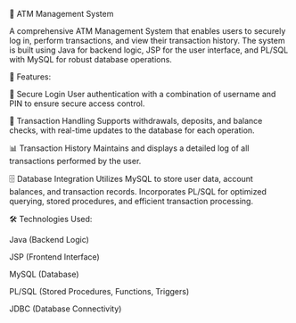 🏧 ATM Management System

A comprehensive ATM Management System that enables users to securely log in, perform transactions, and view their transaction history. The system is built using Java for backend logic, JSP for the user interface, and PL/SQL with MySQL for robust database operations.

🚀 Features:

🔐 Secure Login
User authentication with a combination of username and PIN to ensure secure access control.

💸 Transaction Handling
Supports withdrawals, deposits, and balance checks, with real-time updates to the database for each operation.

📊 Transaction History
Maintains and displays a detailed log of all transactions performed by the user.

🗄️ Database Integration
Utilizes MySQL to store user data, account balances, and transaction records.
Incorporates PL/SQL for optimized querying, stored procedures, and efficient transaction processing.

🛠️ Technologies Used:

Java (Backend Logic)

JSP (Frontend Interface)

MySQL (Database)

PL/SQL (Stored Procedures, Functions, Triggers)

JDBC (Database Connectivity)
